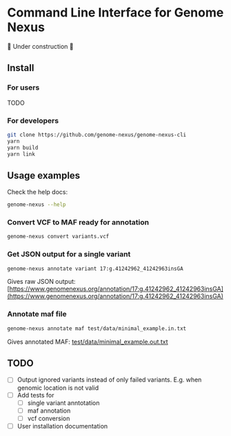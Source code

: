 # Command Line Interface for Genome Nexus

🚧 Under construction 🚧

## Install

### For users

TODO

### For developers

```bash
git clone https://github.com/genome-nexus/genome-nexus-cli
yarn
yarn build
yarn link
```

## Usage examples

Check the help docs:

```bash
genome-nexus --help
```

### Convert VCF to MAF ready for annotation

```bash
genome-nexus convert variants.vcf
```

### Get JSON output for a single variant

```bash
genome-nexus annotate variant 17:g.41242962_41242963insGA
```

Gives raw JSON output: [https://www.genomenexus.org/annotation/17:g.41242962_41242963insGA](https://www.genomenexus.org/annotation/17:g.41242962_41242963insGA)

### Annotate maf file

```bash
genome-nexus annotate maf test/data/minimal_example.in.txt
```

Gives annotated MAF: [test/data/minimal_example.out.txt](./test/data/minimal_example.out.txt)

## TODO

- [ ] Output ignored variants instead of only failed variants. E.g. when genomic location is not valid
- [ ] Add tests for
  - [ ] single variant anntotation
  - [ ] maf annotation
  - [ ] vcf conversion
- [ ] User installation documentation

